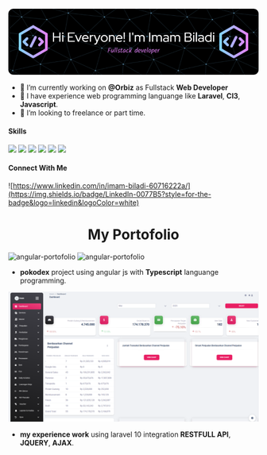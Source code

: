 ![Header](asset/header_imam.png)

<!--
**ImamBiladi27/ImamBiladi27** is a ✨ _special_ ✨ repository because its `README.md` (this file) appears on your GitHub profile.

Here are some ideas to get you started:

- 🔭 I’m currently working on ...
- 🌱 I’m currently learning ...
- 👯 I’m looking to collaborate on ...
- 🤔 I’m looking for help with ...
- 💬 Ask me about ...
- 📫 How to reach me: ...
- 😄 Pronouns: ...
- ⚡ Fun fact: ...
-->

- 🔭 I’m currently working on **@Orbiz** as Fullstack **Web Developer**
- 🌱 I have experience web programming languange like **Laravel**, **CI3**, **Javascript**.
- 👯 I’m looking to freelance or part time.

#### Skills

<img src="https://img.shields.io/badge/Laravel-FF2D20?style=for-the-badge&logo=laravel&logoColor=white"/>
<img src="https://img.shields.io/badge/Codeigniter-EF4223?style=for-the-badge&logo=codeigniter&logoColor=white"/>
<img src="https://img.shields.io/badge/jQuery-0769AD?style=for-the-badge&logo=jquery&logoColor=white"/>
<img src="https://img.shields.io/badge/AngularJS-E23237?style=for-the-badge&logo=angularjs&logoColor=white"/>
<img src="https://img.shields.io/badge/MySQL-005C84?style=for-the-badge&logo=mysql&logoColor=white"/>
<img src="https://img.shields.io/badge/Bootstrap-563D7C?style=for-the-badge&logo=bootstrap&logoColor=white"/>

#### Connect With Me

![https://www.linkedin.com/in/imam-biladi-60716222a/](https://img.shields.io/badge/LinkedIn-0077B5?style=for-the-badge&logo=linkedin&logoColor=white)

<div class="d-flex justify-content-center align-items-center vh-100">
    <h1 style="text-align:center;">My Portofolio</h1>
</div>

![angular-portofolio](https://gitlab.com/ImamBiladi27/rest-api-pokemon-angular/-/raw/main/home.PNG)
![angular-portofolio](https://gitlab.com/ImamBiladi27/rest-api-pokemon-angular/-/raw/main/detail-component-2.PNG)

- **pokodex** project using angular js with **Typescript** languange programming.

![my-laravel-portofolio](asset/screenshot_projek.png)

- **my experience work** using laravel 10 integration **RESTFULL API**, **JQUERY**, **AJAX**.
